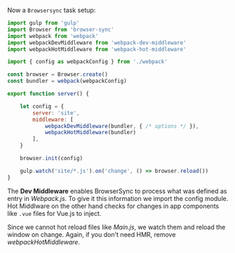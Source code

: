 Now a `Browsersync` task setup:
​    

```node.js    
import gulp from 'gulp'
import Browser from 'browser-sync'
import webpack from 'webpack'
import webpackDevMiddleware from 'webpack-dev-middleware'
import webpackHotMiddleware from 'webpack-hot-middleware'

import { config as webpackConfig } from './webpack'

const browser = Browser.create()
const bundler = webpack(webpackConfig)

export function server() {

    let config = {
        server: 'site',
        middleware: [
            webpackDevMiddleware(bundler, { /* options */ }),
            webpackHotMiddleware(bundler)
        ],
    }

    browser.init(config)

    gulp.watch('site/*.js').on('change', () => browser.reload())
}
```

The **Dev Middleware** enables BrowserSync to process what was defined as entry in *Webpack.js*. To give it this information we import the config module. Hot Middlware on the other hand checks for changes in app components like `.vue` files for Vue.js to inject.

Since we cannot hot reload files like *Main.js*, we watch them and reload the window on change. Again, if you don't need HMR, remove *webpackHotMiddleware.*